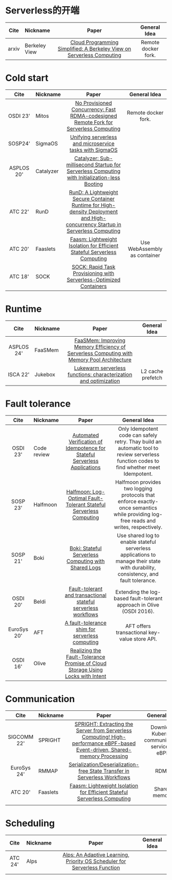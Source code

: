 # Serverless的开端
| Cite | Nickname  | Paper |General Idea |
|:---:      |   :----------- |:---:  |:---:  |
| arxiv | Berkeley View | [Cloud Programming Simplified: A Berkeley View on Serverless Computing](https://www2.eecs.berkeley.edu/Pubs/TechRpts/2019/EECS-2019-3.pdf) | Remote docker fork. |

# Cold start
| Cite | Nickname  | Paper |General Idea |
|:---:      |   :----------- |:---:  |:---:  |
| OSDI 23' | Mitos | [No Provisioned Concurrency: Fast RDMA-codesigned Remote Fork for Serverless Computing]() | Remote docker fork. |
| SOSP24' | SigmaOS | [Unifying serverless and microservice tasks with SigmaOS](https://dl.acm.org/doi/10.1145/3694715.3695947) |  |
| ASPLOS 20' | Catalyzer | [Catalyzer: Sub-millisecond Startup for Serverless Computing with Initialization-less Booting](https://dl.acm.org/doi/10.1145/3373376.3378512) |  |
| ATC 22' | RunD | [RunD: A Lightweight Secure Container Runtime for High-density Deployment and High-concurrency Startup in Serverless Computing](https://www.usenix.org/conference/atc22/presentation/li-zijun-rund) |  |
| ATC 20' | Faaslets | [Faasm: Lightweight Isolation for Efficient Stateful Serverless Computing](https://www.usenix.org/conference/atc20/presentation/shillaker) | Use WebAssembly as container |
| ATC 18' | SOCK | [SOCK: Rapid Task Provisioning with Serverless-Optimized Containers](https://www.usenix.org/conference/atc18/presentation/oakes) |  |

# Runtime 
| Cite | Nickname  | Paper |General Idea |
|:---:      |   :--------- |:---:  |:---:  |
| ASPLOS 24' | FaaSMem | [FaaSMem: Improving Memory Efficiency of Serverless Computing with Memory Pool Architecture](https://dl.acm.org/doi/10.1145/3620666.3651355) |  |
| ISCA 22' | Jukebox | [Lukewarm serverless functions: characterization and optimization](https://dl.acm.org/doi/10.1145/3470496.3527390) | L2 cache prefetch |

# Fault tolerance
| Cite | Nickname  | Paper |General Idea |
|:---:      |   :----- |:---:  |:---:  |
| OSDI 23' | Code review | [Automated Verification of Idempotence for Stateful Serverless Applications](https://www.usenix.org/conference/osdi23/presentation/ding)  | Only Idempotent code can safely retry. Thay build an automatic tool to review serverless function codes to find whether meet Idempotent. |
| SOSP 23' | Halfmoon | [Halfmoon: Log-Optimal Fault-Tolerant Stateful Serverless Computing](https://dl.acm.org/doi/10.1145/3600006.3613154)  | Halfmoon provides two logging protocols that enforce exactly-once semantics while providing log-free reads and writes, respectively. |
| SOSP 21' | Boki | [Boki: Stateful Serverless Computing with Shared Logs](https://dl.acm.org/doi/10.1145/3477132.3483541)  | Use shared log to enable stateful serverless applications to manage their state with durability, consistency, and fault tolerance. |
| OSDI 20' | Beldi | [Fault-tolerant and transactional stateful serverless workflows](https://www.usenix.org/conference/osdi20/presentation/zhang-haoran)  | Extending the log-based fault-tolerant approach in Olive (OSDI 2016). |
| EuroSys 20' | AFT | [A fault-tolerance shim for serverless computing](https://dl.acm.org/doi/10.1145/3342195.3387535) | AFT offers transactional key-value store API. |
| OSDI 16' | Olive | [Realizing the Fault-Tolerance Promise of Cloud Storage Using Locks with Intent](https://www.usenix.org/conference/osdi16/technical-sessions/presentation/setty) |  |

# Communication
| Cite | Nickname  | Paper |General Idea |
|:---:      |  :--- |:---:  |:---:  |
| SIGCOMM 22' | SPRIGHT | [SPRIGHT: Extracting the Server from Serverless Computing! High-performance eBPF-based Event-driven, Shared-memory Processing](https://dl.acm.org/doi/10.1145/3544216.3544259) | Download Kubernet communication service to eBPF |
| EuroSys 24' | RMMAP | [Serialization/Deserialization-free State Transfer in Serverless Workflows](https://dl.acm.org/doi/10.1145/3627703.3629568) | RDMA |
| ATC 20' | Faaslets | [Faasm: Lightweight Isolation for Efficient Stateful Serverless Computing](https://www.usenix.org/conference/atc20/presentation/shillaker) | Shared memory |
|  |  |  |  |

# Scheduling
| Cite | Nickname  | Paper |General Idea |
|:---:      |   :----------- |:---:  |:---:  |
| ATC 24' | Alps | [Alps: An Adaptive Learning, Priority OS Scheduler for Serverless Function](https://www.usenix.org/conference/atc24/presentation/fu) |  |
|  |  |  |  |